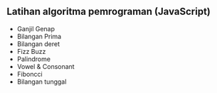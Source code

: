 ## Latihan algoritma pemrograman (JavaScript)

- Ganjil Genap
- Bilangan Prima
- Bilangan deret
- Fizz Buzz
- Palindrome
- Vowel & Consonant
- Fiboncci
- Bilangan tunggal
